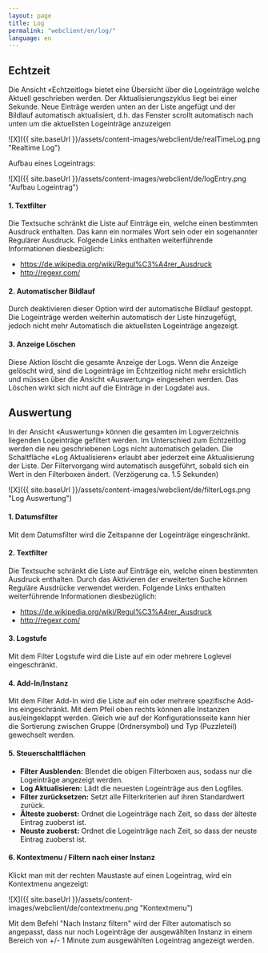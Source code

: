 ```yaml
---
layout: page
title: Log
permalink: "webclient/en/log/"
language: en
---
```

## Echtzeit

Die Ansicht «Echtzeitlog» bietet eine Übersicht über die Logeinträge welche Aktuell geschrieben werden. Der Aktualisierungszyklus liegt bei einer Sekunde. Neue Einträge werden unten an der Liste angefügt und der Bildlauf automatisch aktualisiert, d.h. das Fenster scrollt automatisch nach unten um die aktuellsten Logeinträge anzuzeigen

![X]({{ site.baseUrl }}/assets/content-images/webclient/de/realTimeLog.png "Realtime Log")

Aufbau eines Logeintrags:

 ![X]({{ site.baseUrl }}/assets/content-images/webclient/de/logEntry.png "Aufbau Logeintrag")

#### 1. Textfilter

Die Textsuche schränkt die Liste auf Einträge ein, welche einen bestimmten Ausdruck enthalten. Das kann ein normales Wort sein oder ein sogenannter Regulärer Ausdruck.
Folgende Links enthalten weiterführende Informationen diesbezüglich:  

* <https://de.wikipedia.org/wiki/Regul%C3%A4rer_Ausdruck>  
* <http://regexr.com/>  

#### 2. Automatischer Bildlauf

Durch deaktivieren dieser Option wird der automatische Bildlauf gestoppt. Die Logeinträge werden weiterhin automatisch der Liste hinzugefügt, jedoch nicht mehr Automatisch die aktuellsten Logeinträge angezeigt.

#### 3. Anzeige Löschen

Diese Aktion löscht die gesamte Anzeige der Logs. Wenn die Anzeige gelöscht wird, sind die Logeinträge im Echtzeitlog nicht mehr ersichtlich und müssen über die Ansicht «Auswertung» eingesehen werden.
Das Löschen wirkt sich nicht auf die Einträge in der Logdatei aus.

## Auswertung

In der Ansicht «Auswertung» können die gesamten im Logverzeichnis liegenden Logeinträge gefiltert werden. Im Unterschied zum Echtzeitlog werden die neu geschriebenen Logs nicht automatisch geladen. Die Schaltfläche «Log Aktualisieren» erlaubt aber jederzeit eine Aktualisierung der Liste. Der Filtervorgang wird automatisch ausgeführt, sobald sich ein Wert in den Filterboxen ändert. (Verzögerung ca. 1.5 Sekunden)

![X]({{ site.baseUrl }}/assets/content-images/webclient/de/filterLogs.png "Log Auswertung")

#### 1. Datumsfilter

  Mit dem Datumsfilter wird die Zeitspanne der Logeinträge eingeschränkt. 
  
#### 2. Textfilter

Die Textsuche schränkt die Liste auf Einträge ein, welche einen bestimmten Ausdruck enthalten. 
Durch das Aktivieren der erweiterten Suche können Reguläre Ausdrücke verwendet werden. Folgende Links enthalten weiterführende Informationen diesbezüglich:  

* <https://de.wikipedia.org/wiki/Regul%C3%A4rer_Ausdruck>  
* <http://regexr.com/>  

#### 3. Logstufe

Mit dem Filter Logstufe wird die Liste auf ein oder mehrere Loglevel eingeschränkt.  

#### 4. Add-In/Instanz

Mit dem Filter Add-In wird die Liste auf ein oder mehrere spezifische Add-Ins eingeschränkt. Mit dem Pfeil oben rechts können alle Instanzen aus/eingeklappt werden. Gleich wie auf der Konfigurationsseite kann hier die Sortierung zwischen Gruppe (Ordnersymbol) und Typ (Puzzleteil) gewechselt werden.

#### 5. Steuerschaltflächen  
  * **Filter Ausblenden:** Blendet die obigen Filterboxen aus, sodass nur die Logeinträge angezeigt werden.
  * **Log Aktualisieren:** Lädt die neuesten Logeinträge aus den Logfiles.
  * **Filter zurücksetzen:** Setzt alle Filterkriterien auf ihren Standardwert zurück.
  * **Älteste zuoberst:** Ordnet die Logeinträge nach Zeit, so dass der älteste Eintrag zuoberst ist.
  * **Neuste zuoberst:** Ordnet die Logeinträge nach Zeit, so dass der neuste Eintrag zuoberst ist.

#### 6. Kontextmenu / Filtern nach einer Instanz

Klickt man mit der rechten Maustaste auf einen Logeintrag, wird ein Kontextmenu angezeigt:

![X]({{ site.baseUrl }}/assets/content-images/webclient/de/contextmenu.png "Kontextmenu")

Mit dem Befehl "Nach Instanz filtern" wird der Filter automatisch so angepasst, dass nur noch Logeinträge der ausgewählten Instanz in einem Bereich von +/- 1 Minute zum ausgewählten Logeintrag angezeigt werden.

